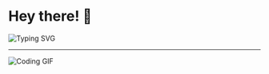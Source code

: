 # Hey there! 👋  
![Typing SVG](https://readme-typing-svg.herokuapp.com?font=Fira+Code&size=28&pause=1000&color=00ADB5&center=true&vCenter=true&width=435&lines=Hey+there!+I'm+Ashish.)

---
![Coding GIF](https://media.tenor.com/images/1c00c9f94efb1c9a97a0f8b129d3b47c/tenor.gif)
